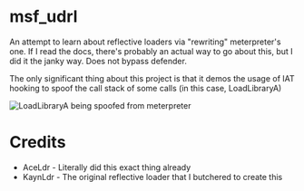 # msf_udrl

An attempt to learn about reflective loaders via "rewriting" meterpreter's one. If I read the docs, there's probably an actual way to go about this, but I did it the janky way. Does not bypass defender.

The only significant thing about this project is that it demos the usage of IAT hooking to spoof the call stack of some calls (in this case, LoadLibraryA)

![LoadLibraryA being spoofed from meterpreter](https://i.imgur.com/96rwQDU.png)

# Credits
* AceLdr - Literally did this exact thing already
* KaynLdr - The original reflective loader that I butchered to create this   
